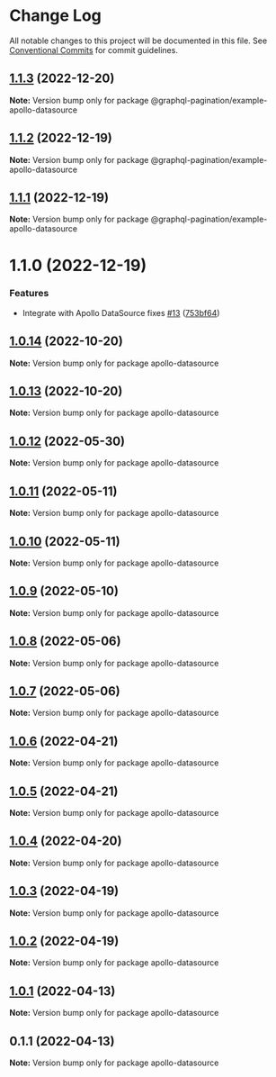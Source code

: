 # Change Log

All notable changes to this project will be documented in this file.
See [Conventional Commits](https://conventionalcommits.org) for commit guidelines.

## [1.1.3](https://github.com/lkrzyzanek/graphql-pagination/compare/@graphql-pagination/example-apollo-datasource@1.1.2...@graphql-pagination/example-apollo-datasource@1.1.3) (2022-12-20)

**Note:** Version bump only for package @graphql-pagination/example-apollo-datasource





## [1.1.2](https://github.com/lkrzyzanek/graphql-pagination/compare/@graphql-pagination/example-apollo-datasource@1.1.1...@graphql-pagination/example-apollo-datasource@1.1.2) (2022-12-19)

**Note:** Version bump only for package @graphql-pagination/example-apollo-datasource





## [1.1.1](https://github.com/lkrzyzanek/graphql-pagination/compare/@graphql-pagination/example-apollo-datasource@1.1.0...@graphql-pagination/example-apollo-datasource@1.1.1) (2022-12-19)

**Note:** Version bump only for package @graphql-pagination/example-apollo-datasource





# 1.1.0 (2022-12-19)


### Features

* Integrate with Apollo DataSource fixes [#13](https://github.com/lkrzyzanek/graphql-pagination/issues/13) ([753bf64](https://github.com/lkrzyzanek/graphql-pagination/commit/753bf64ce1d443e0e4f4f179f3af20c56f011797))





## [1.0.14](https://github.com/lkrzyzanek/graphql-pagination/compare/apollo-datasource@1.0.13...apollo-datasource@1.0.14) (2022-10-20)

**Note:** Version bump only for package apollo-datasource





## [1.0.13](https://github.com/lkrzyzanek/graphql-pagination/compare/apollo-datasource@1.0.12...apollo-datasource@1.0.13) (2022-10-20)

**Note:** Version bump only for package apollo-datasource





## [1.0.12](https://github.com/lkrzyzanek/graphql-pagination/compare/apollo-datasource@1.0.11...apollo-datasource@1.0.12) (2022-05-30)

**Note:** Version bump only for package apollo-datasource





## [1.0.11](https://github.com/lkrzyzanek/graphql-pagination/compare/apollo-datasource@1.0.10...apollo-datasource@1.0.11) (2022-05-11)

**Note:** Version bump only for package apollo-datasource





## [1.0.10](https://github.com/lkrzyzanek/graphql-pagination/compare/apollo-datasource@1.0.9...apollo-datasource@1.0.10) (2022-05-11)

**Note:** Version bump only for package apollo-datasource





## [1.0.9](https://github.com/lkrzyzanek/graphql-pagination/compare/apollo-datasource@1.0.8...apollo-datasource@1.0.9) (2022-05-10)

**Note:** Version bump only for package apollo-datasource





## [1.0.8](https://github.com/lkrzyzanek/graphql-pagination/compare/apollo-datasource@1.0.7...apollo-datasource@1.0.8) (2022-05-06)

**Note:** Version bump only for package apollo-datasource





## [1.0.7](https://github.com/lkrzyzanek/graphql-pagination/compare/apollo-datasource@1.0.6...apollo-datasource@1.0.7) (2022-05-06)

**Note:** Version bump only for package apollo-datasource





## [1.0.6](https://github.com/lkrzyzanek/graphql-pagination/compare/apollo-datasource@1.0.5...apollo-datasource@1.0.6) (2022-04-21)

**Note:** Version bump only for package apollo-datasource





## [1.0.5](https://github.com/lkrzyzanek/graphql-pagination/compare/apollo-datasource@1.0.4...apollo-datasource@1.0.5) (2022-04-21)

**Note:** Version bump only for package apollo-datasource





## [1.0.4](https://github.com/lkrzyzanek/graphql-pagination/compare/apollo-datasource@1.0.3...apollo-datasource@1.0.4) (2022-04-20)

**Note:** Version bump only for package apollo-datasource





## [1.0.3](https://github.com/lkrzyzanek/graphql-pagination/compare/apollo-datasource@1.0.2...apollo-datasource@1.0.3) (2022-04-19)

**Note:** Version bump only for package apollo-datasource





## [1.0.2](https://github.com/lkrzyzanek/graphql-pagination/compare/apollo-datasource@1.0.1...apollo-datasource@1.0.2) (2022-04-19)

**Note:** Version bump only for package apollo-datasource





## [1.0.1](https://github.com/lkrzyzanek/graphql-pagination/compare/apollo-datasource@1.0.0...apollo-datasource@1.0.1) (2022-04-13)

**Note:** Version bump only for package apollo-datasource





## 0.1.1 (2022-04-13)

**Note:** Version bump only for package apollo-datasource
